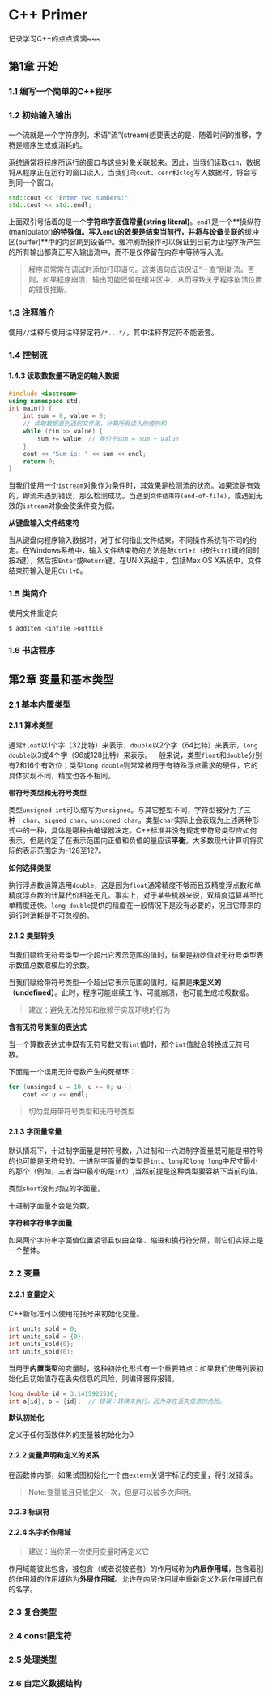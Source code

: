# C++ Primer 

记录学习C++的点点滴滴~~~

## 第1章 开始

### 1.1 编写一个简单的C++程序

### 1.2 初始输入输出

一个流就是一个字符序列。术语“流”(stream)想要表达的是，随着时间的推移，字符是顺序生成或消耗的。

系统通常将程序所运行的窗口与这些对象关联起来。因此，当我们读取`cin`，数据将从程序正在运行的窗口读入，当我们向`cout`、`cerr`和`clog`写入数据时，将会写到同一个窗口。

```c++
std::cout << "Enter two numbers:";
std::cout << std::endl;
```

上面双引号括着的是一个**字符串字面值常量(string literal)**。`endl`是一个**操纵符(manipulator)**的特殊值。写入`endl`的效果是结束当前行，并将与设备关联的**缓冲区(buffer)**中的内容刷到设备中。缓冲刷新操作可以保证到目前为止程序所产生的所有输出都真正写入输出流中，而不是仅停留在内存中等待写入流。

> 程序员常常在调试时添加打印语句。这类语句应该保证“一直”刷新流。否则，如果程序崩溃，输出可能还留在缓冲区中，从而导致关于程序崩溃位置的错误推断。

### 1.3 注释简介

使用`//`注释与使用注释界定符`/*...*/`，其中注释界定符不能嵌套。

### 1.4 控制流

#### 1.4.3 读取数数量不确定的输入数据

```c++
#include <iostream>
using namespace std;
int main() {
    int sum = 0, value = 0;
    // 读取数据直到遇到文件尾，计算所有读入的值的和
    while (cin >> value) {
        sum += value; // 等价于sum = sum + value
    }
    cout << "Sum is: " << sum << endl;
    return 0;
}
```

当我们使用一个`istream`对象作为条件时，其效果是检测流的状态。如果流是有效的，即流未遇到错误，那么检测成功。当遇到`文件结束符(end-of-file)`，或遇到无效的`istream`对象会使条件变为假。

**从键盘输入文件结束符**

当从键盘向程序输入数据时，对于如何指出文件结束，不同操作系统有不同的约定。在Windows系统中，输入文件结束符的方法是敲`Ctrl+Z`（按住`Ctrl`键的同时按`Z`键），然后按`Enter`或`Return`键。在UNIX系统中，包括Max OS X系统中，文件结束符输入是用`Ctrl+D`。

### 1.5 类简介

使用文件重定向

```bash
$ addItem <infile >outfile
```

### 1.6 书店程序

## 第2章 变量和基本类型

### 2.1 基本内置类型

#### 2.1.1 算术类型

通常`float`以1个字（32比特）来表示，`double`以2个字（64比特）来表示，`long double`以3或4个字（96或128比特）来表示。一般来说，类型`float`和`double`分别有7和16个有效位；类型`long double`则常常被用于有特殊浮点需求的硬件，它的具体实现不同，精度也各不相同。

**带符号类型和无符号类型**

类型`unsigned int`可以缩写为`unsigned`。与其它整型不同，字符型被分为了三种：`char`、`signed char`、`unsigned char`。类型`char`实际上会表现为上述两种形式中的一种，具体是哪种由编译器决定。C++标准并没有规定带符号类型应如何表示，但是约定了在表示范围内正值和负值的量应该**平衡**。大多数现代计算机将实际的表示范围定为-128至127。

**如何选择类型**

执行浮点数运算选用`double`，这是因为`float`通常精度不够而且双精度浮点数和单精度浮点数的计算代价相差无几。事实上，对于某些机器来说，双精度运算甚至比单精度还快。`long double`提供的精度在一般情况下是没有必要的，况且它带来的运行时消耗是不可忽视的。

#### 2.1.2 类型转换

当我们赋给无符号类型一个超出它表示范围的值时，结果是初始值对无符号类型表示数值总数取模后的余数。

当我们赋给带符号类型一个超出它表示范围的值时，结果是**未定义的（undefined）**。此时，程序可能继续工作、可能崩溃，也可能生成垃圾数据。

> 建议：避免无法预知和依赖于实现环境的行为

**含有无符号类型的表达式**

当一个算数表达式中既有无符号数又有`int`值时，那个`int`值就会转换成无符号数。

下面是一个误用无符号数产生的死循环：

```c++
for (unsinged u = 10; u >= 0; u--)
    cout << u << endl;
```

> 切勿混用带符号类型和无符号类型

#### 2.1.3 字面量常量

默认情况下，十进制字面量是带符号数，八进制和十六进制字面量既可能是带符号的也可能是无符号的。十进制字面量的类型是`int`、`long`和`long long`中尺寸最小的那个（例如，三者当中最小的是`int`）,当然前提是这种类型要容纳下当前的值。

类型`short`没有对应的字面量。

十进制字面量不会是负数。

**字符和字符串字面量**

如果两个字符串字面值位置紧邻且仅由空格、缩进和换行符分隔，则它们实际上是一个整体。

### 2.2 变量

#### 2.2.1 变量定义

C++新标准可以使用花括号来初始化变量。

```c++
int units_sold = 0;
int units_sold = {0};
int units_sold{0};
int units_sold(0);
```

当用于**内置类型**的变量时，这种初始化形式有一个重要特点：如果我们使用列表初始化且初始值存在丢失信息的风险，则编译器将报错。

```c++
long double id = 3.1415926536;
int a{id}, b = {id};  // 错误：转换未执行，因为存在丢失信息的危险。
```

**默认初始化**

定义于任何函数体外的变量被初始化为0.

#### 2.2.2 变量声明和定义的关系

在函数体内部，如果试图初始化一个由`extern`关键字标记的变量，将引发错误。

> Note:变量能且只能定义一次，但是可以被多次声明。

#### 2.2.3 标识符

#### 2.2.4 名字的作用域

> 建议：当你第一次使用变量时再定义它

作用域能彼此包含，被包含（或者说被嵌套）的作用域称为**内层作用域**，包含着别的作用域的作用域称为**外层作用域**。允许在内层作用域中重新定义外层作用域已有的名字。

### 2.3 复合类型

### 2.4 const限定符

### 2.5 处理类型

### 2.6 自定义数据结构